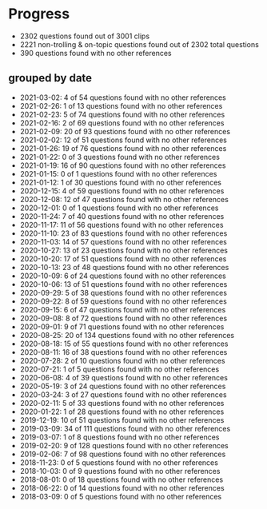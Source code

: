 # Progress
* 2302 questions found out of 3001 clips
* 2221 non-trolling & on-topic questions found out of 2302 total questions
* 390 questions found with no other references
## grouped by date
* 2021-03-02: 4 of 54 questions found with no other references
* 2021-02-26: 1 of 13 questions found with no other references
* 2021-02-23: 5 of 74 questions found with no other references
* 2021-02-16: 2 of 69 questions found with no other references
* 2021-02-09: 20 of 93 questions found with no other references
* 2021-02-02: 12 of 51 questions found with no other references
* 2021-01-26: 19 of 76 questions found with no other references
* 2021-01-22: 0 of 3 questions found with no other references
* 2021-01-19: 16 of 90 questions found with no other references
* 2021-01-15: 0 of 1 questions found with no other references
* 2021-01-12: 1 of 30 questions found with no other references
* 2020-12-15: 4 of 59 questions found with no other references
* 2020-12-08: 12 of 47 questions found with no other references
* 2020-12-01: 0 of 1 questions found with no other references
* 2020-11-24: 7 of 40 questions found with no other references
* 2020-11-17: 11 of 56 questions found with no other references
* 2020-11-10: 23 of 83 questions found with no other references
* 2020-11-03: 14 of 57 questions found with no other references
* 2020-10-27: 13 of 23 questions found with no other references
* 2020-10-20: 17 of 51 questions found with no other references
* 2020-10-13: 23 of 48 questions found with no other references
* 2020-10-09: 6 of 24 questions found with no other references
* 2020-10-06: 13 of 51 questions found with no other references
* 2020-09-29: 5 of 38 questions found with no other references
* 2020-09-22: 8 of 59 questions found with no other references
* 2020-09-15: 6 of 47 questions found with no other references
* 2020-09-08: 8 of 72 questions found with no other references
* 2020-09-01: 9 of 71 questions found with no other references
* 2020-08-25: 20 of 134 questions found with no other references
* 2020-08-18: 15 of 55 questions found with no other references
* 2020-08-11: 16 of 38 questions found with no other references
* 2020-07-28: 2 of 10 questions found with no other references
* 2020-07-21: 1 of 5 questions found with no other references
* 2020-06-08: 4 of 39 questions found with no other references
* 2020-05-19: 3 of 24 questions found with no other references
* 2020-03-24: 3 of 27 questions found with no other references
* 2020-02-11: 5 of 33 questions found with no other references
* 2020-01-22: 1 of 28 questions found with no other references
* 2019-12-19: 10 of 51 questions found with no other references
* 2019-03-09: 34 of 111 questions found with no other references
* 2019-03-07: 1 of 8 questions found with no other references
* 2019-02-20: 9 of 128 questions found with no other references
* 2019-02-06: 7 of 98 questions found with no other references
* 2018-11-23: 0 of 5 questions found with no other references
* 2018-10-03: 0 of 9 questions found with no other references
* 2018-08-01: 0 of 18 questions found with no other references
* 2018-06-22: 0 of 14 questions found with no other references
* 2018-03-09: 0 of 5 questions found with no other references
